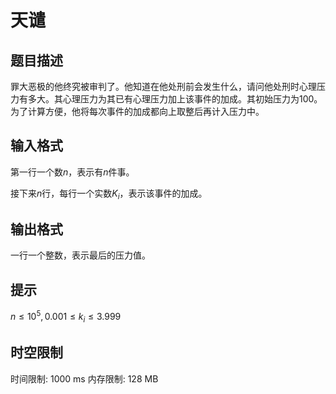 # 天谴

## 题目描述

罪大恶极的他终究被审判了。他知道在他处刑前会发生什么，请问他处刑时心理压力有多大。其心理压力为其已有心理压力加上该事件的加成。其初始压力为100。为了计算方便，他将每次事件的加成都向上取整后再计入压力中。

## 输入格式

第一行一个数$n$，表示有$n$件事。

接下来$n$行，每行一个实数$K_i$，表示该事件的加成。

## 输出格式

一行一个整数，表示最后的压力值。

## 提示

$n\leq10^5,0.001\leq k_i\leq3.999$

## 时空限制

时间限制: 1000 ms
内存限制: 128 MB
